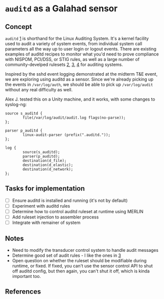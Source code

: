 # `auditd` as a Galahad sensor

## Concept

`auditd` [1] is shorthand for the Linux Auditing System. It's a kernel facility used to audit a
variety of system events, from individual system call parameters all the way up to user login
or logout events. There are existing examples of auditd recipes to monitor what you'd need to
prove compliance with NISPOM, PCI/DSS, or STIG rules, as well as a large number of community-develped
rulesets [2], [3], [4] for auditing systems.

Inspired by the sshd event logging demonstrated at the midterm T&E event, we are exploring using 
auditd as a sensor. Since we're already picking up the events in `/var/log/auth`, we should be able
to pick up `/var/log/audit` without any real difficulty as well.

Alex J. tested this on a Unity machine, and it works, with some changes to syslog-ng:

```
source s_auditd {
        file(/var/log/audit/audit.log flags(no-parse));
};

parser p_auditd {
        linux-audit-parser (prefix(".auditd."));
};

log {
        source(s_auditd);
        parser(p_auditd);
        destination(d_file);
        destination(d_elastic);
        destination(d_network);
};
```

## Tasks for implementation

- [ ] Ensure auditd is installed and running (it's not by default)
- [ ] Experiment with auditd rules
- [ ] Determine how to control auditd ruleset at runtime using MERLIN
- [ ] Add ruleset injection to assembler process
- [ ] Integrate with remainer of system

## Notes

- Need to modify the transducer control system to handle audit messages
- Determine good set of audit rules - I like the ones in [3]
- Open question on whether the ruleset should be modifiable during runtime, or fixed. If fixed, you can't use the sensor control API to shut off auditd config, but then again, you can't shut it off, which is kinda important too.

## References

[1]: https://access.redhat.com/documentation/en-us/red_hat_enterprise_linux/6/html/security_guide/chap-system_auditing
[2]: https://github.com/linux-audit/audit-userspace/tree/master/rules
[3]: https://gist.github.com/Neo23x0/9fe88c0c5979e017a389b90fd19ddfee
[4]: https://github.com/gds-operations/puppet-auditd/pull/1